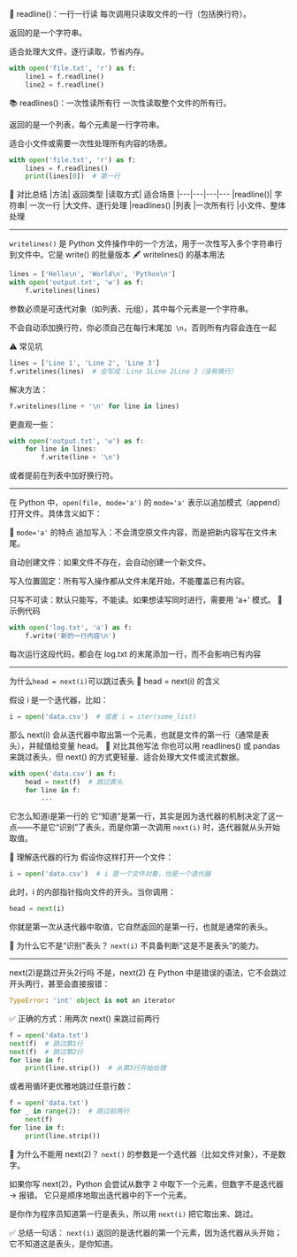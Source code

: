 📄 readline()：一行一行读
每次调用只读取文件的一行（包括换行符）。

返回的是一个字符串。

适合处理大文件，逐行读取，节省内存。

```python
with open('file.txt', 'r') as f:
    line1 = f.readline()
    line2 = f.readline()
```
📚 readlines()：一次性读所有行
一次性读取整个文件的所有行。

返回的是一个列表，每个元素是一行字符串。

适合小文件或需要一次性处理所有内容的场景。

```python
with open('file.txt', 'r') as f:
    lines = f.readlines()
    print(lines[0])  # 第一行
```
🧠 对比总结
|方法|	返回类型	|读取方式|	适合场景
|---|---|---|---
|readline()|	字符串|	一次一行	|大文件、逐行处理
|readlines()	|列表	|一次所有行	|小文件、整体处理

---
`writelines()` 是 Python 文件操作中的一个方法，用于一次性写入多个字符串行到文件中。它是 write() 的批量版本
🖋️ writelines() 的基本用法
```python
lines = ['Hello\n', 'World\n', 'Python\n']
with open('output.txt', 'w') as f:
    f.writelines(lines)
```
参数必须是可迭代对象（如列表、元组），其中每个元素是一个字符串。

不会自动添加换行符，你必须自己在每行末尾加` \n`，否则所有内容会连在一起

⚠️ 常见坑
```python
lines = ['Line 1', 'Line 2', 'Line 3']
f.writelines(lines)  # 会写成：Line 1Line 2Line 3（没有换行）
```
解决方法：

```python
f.writelines(line + '\n' for line in lines)
```

更直观一些：

```python
with open('output.txt', 'w') as f:
    for line in lines:
        f.write(line + '\n')
```
或者提前在列表中加好换行符。

---
在 Python 中，`open(file, mode='a')` 的 `mode='a'` 表示以追加模式（append）打开文件。具体含义如下：

📌 `mode='a'` 的特点
追加写入：不会清空原文件内容，而是把新内容写在文件末尾。

自动创建文件：如果文件不存在，会自动创建一个新文件。

写入位置固定：所有写入操作都从文件末尾开始，不能覆盖已有内容。

只写不可读：默认只能写，不能读。如果想读写同时进行，需要用 'a+' 模式。
🧪 示例代码
```python
with open('log.txt', 'a') as f:
    f.write('新的一行内容\n')
```
每次运行这段代码，都会在 log.txt 的末尾添加一行，而不会影响已有内容

---
为什么`head = next(i)`可以跳过表头
📌 head = next(i) 的含义

假设 i 是一个迭代器，比如：
```python
i = open('data.csv')  # 或者 i = iter(some_list)
```
那么 next(i) 会从迭代器中取出第一个元素，也就是文件的第一行（通常是表头），并赋值给变量 head。
🧠 对比其他写法
你也可以用 readlines() 或 pandas 来跳过表头，但 next() 的方式更轻量、适合处理大文件或流式数据。

```python
with open('data.csv') as f:
    head = next(f)  # 跳过表头
    for line in f:
        ...
```
它怎么知道i是第一行的
它“知道”是第一行，其实是因为迭代器的机制决定了这一点——不是它“识别”了表头，而是你第一次调用 `next(i)` 时，迭代器就从头开始取值。

🔁 理解迭代器的行为
假设你这样打开一个文件：

```python
i = open('data.csv')  # i 是一个文件对象，也是一个迭代器
```
此时，i 的内部指针指向文件的开头。当你调用：

```python
head = next(i)
```
你就是第一次从迭代器中取值，它自然返回的是第一行，也就是通常的表头。

🧠 为什么它不是“识别”表头？
`next(i)` 不具备判断“这是不是表头”的能力。

---
next(2)是跳过开头2行吗
不是，next(2) 在 Python 中是错误的语法，它不会跳过开头两行，甚至会直接报错：

```python
TypeError: 'int' object is not an iterator
```
✅ 正确的方式：用两次 next() 来跳过前两行
```python
f = open('data.txt')
next(f)  # 跳过第1行
next(f)  # 跳过第2行
for line in f:
    print(line.strip())  # 从第3行开始处理
```
或者用循环更优雅地跳过任意行数：

```python
f = open('data.txt')
for _ in range(2):  # 跳过前两行
    next(f)
for line in f:
    print(line.strip())
```
🧠 为什么不能用 next(2)？
`next()` 的参数是一个迭代器（比如文件对象），不是数字。

如果你写 next(2)，Python 会尝试从数字 2 中取下一个元素，但数字不是迭代器 → 报错。
它只是顺序地取出迭代器中的下一个元素。

是你作为程序员知道第一行是表头，所以用 `next(i)` 把它取出来、跳过。

✅ 总结一句话：
`next(i)` 返回的是迭代器的第一个元素，因为迭代器从头开始；它不知道这是表头，是你知道。
